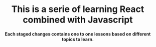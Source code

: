 <h1   align="center">
  This is a serie of learning React combined with Javascript
</h1 >
<h4 align ="center">
Each staged changes contains one to one lessons based on different topics to learn.
<h4/>
